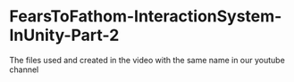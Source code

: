 # FearsToFathom-InteractionSystem-InUnity-Part-2
The files used and created in the video with the same name in our youtube channel 
